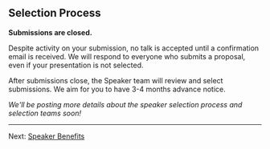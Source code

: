 ## Selection Process

**Submissions are closed.** 

Despite activity on your submission, no talk is accepted until a confirmation email is received. We will respond to everyone who submits a proposal, even if your presentation is not selected.

After submissions close, the Speaker team will review and select submissions. We aim for you to have 3-4 months advance notice.

_We'll be posting more details about the speaker selection process and selection teams soon!_

* * * 

Next: [Speaker Benefits](https://github.com/SassConf/2015-speaker-cfp/blob/master/docs/speaker-benefits.md)
